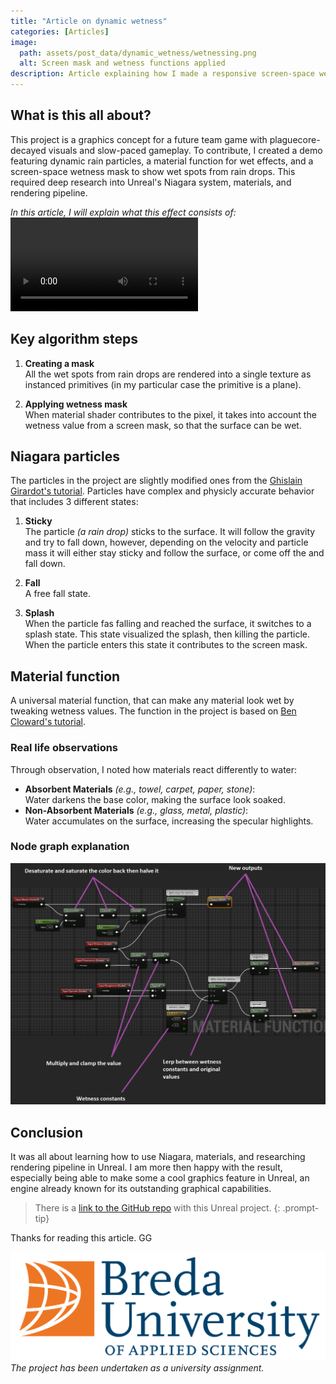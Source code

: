 ```yaml
---
title: "Article on dynamic wetness"
categories: [Articles]
image:
  path: assets/post_data/dynamic_wetness/wetnessing.png
  alt: Screen mask and wetness functions applied
description: Article explaining how I made a responsive screen-space wetness
---
```


## What is this all about?
This project is a graphics concept for a future team game with plaguecore-decayed visuals and slow-paced gameplay. To contribute, I created a demo featuring dynamic rain particles, a material function for wet effects, and a screen-space wetness mask to show wet spots from rain drops. This required deep research into Unreal's Niagara system, materials, and rendering pipeline.

*In this article, I will explain what this effect consists of:*
<video class="w-100" controls>
  <source src="https://github.com/user-attachments/assets/ff1e54f3-59c8-4df7-8bfe-ccd45236d138" type="video/mp4">
</video>



## Key algorithm steps

1. **Creating a mask**\
All the wet spots from rain drops are rendered into a single texture as instanced primitives (in my particular case the primitive is a plane).

2. **Applying wetness mask**\
When material shader contributes to the pixel, it takes into account the wetness value from a screen mask, so that the surface can be wet.



## Niagara particles

The particles in the project are slightly modified ones from the [Ghislain Girardot's tutorial](https://www.youtube.com/watch?v=7stKYkRYmu0). Particles have complex and physicly accurate behavior that includes 3 different states:

1. **Sticky**\
The particle *(a rain drop)* sticks to the surface. It will follow the gravity and try to fall down, however, depending on the velocity and particle mass it will either stay sticky and follow the surface, or come off the and fall down.

2. **Fall**\
A free fall state.

3. **Splash**\
When the particle fas falling and reached the surface, it switches to a splash state. This state visualized the splash, then killing the particle.\
When the particle enters this state it contributes to the screen mask.



## Material function

A universal material function, that can make any material look wet by tweaking wetness values. The function in the project is based on [Ben Cloward's tutorial](https://www.youtube.com/watch?v=fYGOZYST-oQ).

### Real life observations

Through observation, I noted how materials react differently to water:

- **Absorbent Materials** *(e.g., towel, carpet, paper, stone)*:\
Water darkens the base color, making the surface look soaked.
- **Non-Absorbent Materials** *(e.g., glass, metal, plastic)*:\
Water accumulates on the surface, increasing the specular highlights.

### Node graph explanation

![Wetness function photo](/assets/post_data/dynamic_wetness/wetness-function.png)

## Conclusion

It was all about learning how to use Niagara, materials, and researching rendering pipeline in Unreal. I am more then happy with the result, especially being able to make some a cool graphics feature in Unreal, an engine already known for its outstanding graphical capabilities.

> There is a [link to the GitHub repo](https://github.com/SmailikHappy/GraphicsConcepting) with this Unreal project.
{: .prompt-tip}

Thanks for reading this article. GG

![BUas logo](../assets/post_data/deferred_renderer/buas-logo.png)
*The project has been undertaken as a university assignment.*